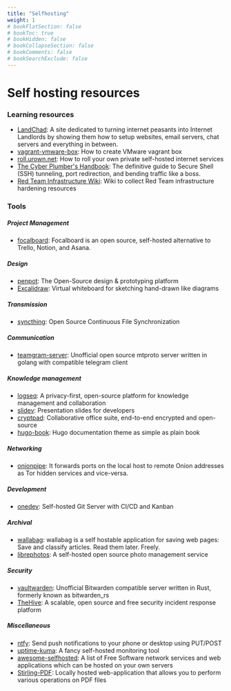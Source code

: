 ```yaml
---
title: "Selfhosting"
weight: 1
# bookFlatSection: false
# bookToc: true
# bookHidden: false
# bookCollapseSection: false
# bookComments: false
# bookSearchExclude: false
---
```


# Self hosting resources


### Learning resources
- [LandChad](https://landchad.net): A site dedicated to turning internet peasants into Internet Landlords by showing them how to setup websites, email servers, chat servers and everything in between.
- [vagrant-vmware-box](https://github.com/wildfluss/vagrant-vmware-box): How to create VMware vagrant box
- [roll.urown.net](https://github.com/alainwolf/roll.urown.net): How to roll your own private self-hosted internet services
- [The Cyber Plumber's Handbook](https://github.com/opsdisk/the_cyber_plumbers_handbook): The definitive guide to Secure Shell (SSH) tunneling, port redirection, and bending traffic like a boss.
- [Red Team Infrastructure Wiki](https://github.com/bluscreenofjeff/Red-Team-Infrastructure-Wiki): Wiki to collect Red Team infrastructure hardening resources

### Tools

##### Project Management
- [focalboard](https://github.com/mattermost/focalboard): Focalboard is an open source, self-hosted alternative to Trello, Notion, and Asana.

##### Design
- [penpot](https://github.com/penpot/penpot): The Open-Source design & prototyping platform
- [Excalidraw](https://github.com/excalidraw/excalidraw): Virtual whiteboard for sketching hand-drawn like diagrams

##### Transmission
- [syncthing](https://github.com/syncthing/syncthing): Open Source Continuous File Synchronization


##### Communication
- [teamgram-server](https://github.com/teamgram/teamgram-server): Unofficial open source mtproto server written in golang with compatible telegram client

##### Knowledge management
- [logseq](https://github.com/logseq/logseq): A privacy-first, open-source platform for knowledge management and collaboration
- [slidev](https://github.com/slidevjs/slidev): Presentation slides for developers
- [cryptpad](https://github.com/cryptpad/cryptpad): Collaborative office suite, end-to-end encrypted and open-source
- [hugo-book](https://github.com/alex-shpak/hugo-book): Hugo documentation theme as simple as plain book

##### Networking
- [onionpipe](https://github.com/cmars/onionpipe): It forwards ports on the local host to remote Onion addresses as Tor hidden services and vice-versa.

##### Development
- [onedev](http://www.google.com): Self-hosted Git Server with CI/CD and Kanban
##### Archival
- [wallabag](https://github.com/wallabag/wallabag): wallabag is a self hostable application for saving web pages: Save and classify articles. Read them later. Freely.
- [librephotos](https://github.com/LibrePhotos): A self-hosted open source photo management service

##### Security
- [vaultwarden](https://github.com/dani-garcia/vaultwarden): Unofficial Bitwarden compatible server written in Rust, formerly known as bitwarden_rs
- [TheHive](https://github.com/TheHive-Project/TheHive): A scalable, open source and free security incident response platform

##### Miscellaneous
- [ntfy](https://github.com/binwiederhier/ntfy): Send push notifications to your phone or desktop using PUT/POST
- [uptime-kuma](https://github.com/louislam/uptime-kuma): A fancy self-hosted monitoring tool
- [awesome-selfhosted](https://github.com/awesome-selfhosted/awesome-selfhosted): A list of Free Software network services and web applications which can be hosted on your own servers
- [Stirling-PDF](https://github.com/Stirling-Tools/Stirling-PDF): Locally hosted web-application that allows you to perform various operations on PDF files
